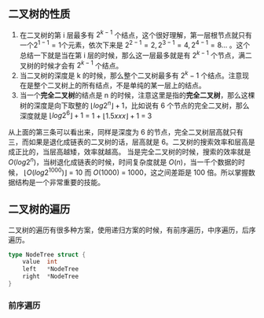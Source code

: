 ## 二叉树的性质

1. 在二叉树的第 i 层最多有 $2^{k-1}$ 个结点，这个很好理解，第一层根节点就只有一个$2^{1-1} = 1$个元素，依次下来是 $2^{2-1} = 2,2^{3-1} = 4,2^{4-1} = 8...$ 。这个总结一下就是当在第 i 层的时候，那么这一层最多就是有 $2^{k-1}$ 个节点，满二叉树的时候才会有 $2^{k-1}$ 个结点。
2. 当二叉树的深度是 k 的时候，那么整个二叉树最多有 $2^k - 1$ 个结点。注意现在是整个二叉树上的所有结点，不是单纯的某一层上的结点。
3. 当一个**完全二叉树**的结点是 n 的时候，注意这里是指的**完全二叉树**，那么这棵树的深度是向下取整的 $\lfloor log2^n \rfloor + 1$，比如说有 6 个节点的完全二叉树，那么深度就是 $\lfloor log2^6 \rfloor + 1$ = 1 + $\lfloor 1.5xxx \rfloor + 1$ = 3

从上面的第三条可以看出来，同样是深度为 6 的节点，完全二叉树层高就只有三，而如果是退化成链表的二叉树的话，层高就是 6。二叉树的搜索效率和层高是成正比的，当层高越矮，效率就越高。
当是完全二叉树的时候，搜索的效率就是 $O(log2^n)$，当树退化成链表的时候，时间复杂度就是 $O(n)$，当一千个数据的时候， $\lfloor O(log2^1000) \rfloor$ = 10 而 $O(1000)$ = 1000，这之间差距是 100 倍。所以掌握数据结构是一个非常重要的技能。

## 二叉树的遍历

二叉树的遍历有很多种方案，使用递归方案的时候，有前序遍历，中序遍历，后序遍历。

```go
type NodeTree struct {
    value  int
    left   *NodeTree
    right  *NodeTree
}
```

### 前序遍历
